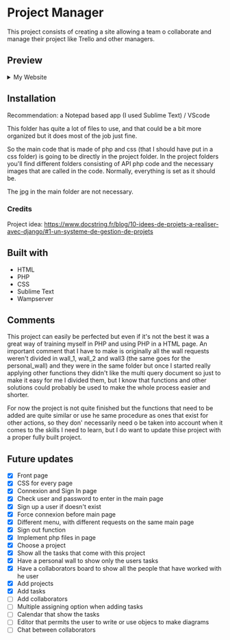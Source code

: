 # Project Manager
This project consists of creating a site allowing a team o collaborate and manage their project like Trello and other managers.


## Preview
<details>
  <summary>My Website</summary>
  <img src="https://github.com/Tay9875/Gestionnaire-de-Projets/blob/6460ae09192e91e4921988c92de80a57f442c0c7/accueil.jpg"/>
  <img src="https://github.com/Tay9875/Gestionnaire-de-Projets/blob/6460ae09192e91e4921988c92de80a57f442c0c7/connexion.jpg"/>
  <img src="https://github.com/Tay9875/Gestionnaire-de-Projets/blob/6460ae09192e91e4921988c92de80a57f442c0c7/inscription.jpg"/>
  <img src="https://github.com/Tay9875/Gestionnaire-de-Projets/blob/6460ae09192e91e4921988c92de80a57f442c0c7/projects.jpg"/>
  <img src="https://github.com/Tay9875/Gestionnaire-de-Projets/blob/6460ae09192e91e4921988c92de80a57f442c0c7/mur.jpg"/>
  <img src="https://github.com/Tay9875/Gestionnaire-de-Projets/blob/6460ae09192e91e4921988c92de80a57f442c0c7/mur%20perso.jpg"/>
</details>

## Installation
Recommendation: a Notepad based app (I used Sublime Text) / VScode

This folder has quite a lot of files to use, and that could be a bit more organized but it does most of the job just fine.

So the main code that is made of php and css (that I should have put in a css folder) is going to be directly in the project folder.
In the project folders you'll find different folders consisting of API php code and the necessary images that are called in the code.
Normally, everything is set as it should be.

The jpg in the main folder are not necessary.

### Credits
Project idea: https://www.docstring.fr/blog/10-idees-de-projets-a-realiser-avec-django/#1-un-systeme-de-gestion-de-projets

## Built with
- HTML
- PHP
- CSS
- Sublime Text
- Wampserver

## Comments
This project can easily be perfected but even if it's not the best it was a great way of training myself in PHP and using PHP in a HTML page. An important comment that I have to make is originally all the wall requests weren't divided in wall_1, wall_2 and wall3 (the same goes for the personal_wall) and they were in the same folder but once I started really applying other functions they didn't like the multi query document so just to make it easy for me I divided them, but I know that functions and other solutions could probably be used to make the whole process easier and shorter.

For now the project is not quite finished but the functions that need to be added are quite similar or use he same procedure as ones that exist for other actions, so they don' necessarily need o be taken into account when it comes to the skills I need to learn, but I do want to update thise project with a proper fully built project.

## Future updates
- [x] Front page
- [x] CSS for every page
- [x] Connexion and Sign In page
- [x] Check user and password to enter in the main page
- [x] Sign up a user if doesn't exist
- [x] Force connexion before main page
- [x] Different menu, with different requests on the same main page
- [x] Sign out function
- [x] Implement php files in page
- [x] Choose a project
- [x] Show all the tasks that come with this project
- [x] Have a personal wall to show only the users tasks
- [x] Have a collaborators board to show all the people that have worked with he user
- [x] Add projects
- [x] Add tasks
- [ ] Add collaborators
- [ ] Multiple assigning option when adding tasks
- [ ] Calendar that show the tasks
- [ ] Editor that permits the user to write or use objecs to make diagrams
- [ ] Chat between collaborators
#
